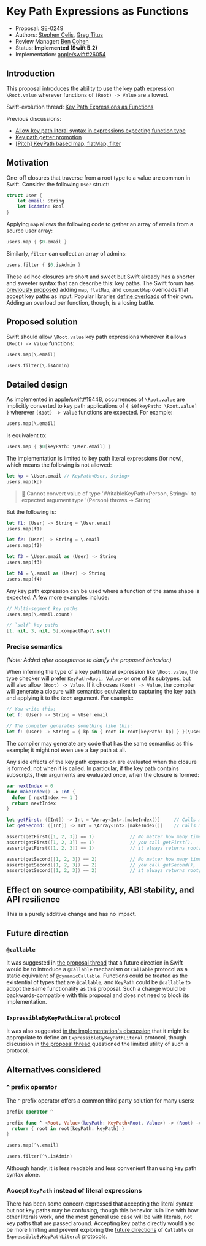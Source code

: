 # Key Path Expressions as Functions

* Proposal: [SE-0249](0249-key-path-literal-function-expressions.md)
* Authors: [Stephen Celis](https://github.com/stephencelis), [Greg Titus](https://github.com/gregomni)
* Review Manager: [Ben Cohen](https://github.com/airspeedswift)
* Status: **Implemented (Swift 5.2)**
* Implementation: [apple/swift#26054](https://github.com/apple/swift/pull/26054)

## Introduction

This proposal introduces the ability to use the key path expression `\Root.value` wherever functions of `(Root) -> Value` are allowed.

Swift-evolution thread: [Key Path Expressions as Functions](https://forums.swift.org/t/key-path-expressions-as-functions/19587)

Previous discussions:

- [Allow key path literal syntax in expressions expecting function type](https://forums.swift.org/t/allow-key-path-literal-syntax-in-expressions-expecting-function-type/16453)
- [Key path getter promotion](https://forums.swift.org/t/key-path-getter-promotion/11185)
- [[Pitch] KeyPath based map, flatMap, filter](https://forums.swift.org/t/pitch-keypath-based-map-flatmap-filter/6266)

## Motivation

One-off closures that traverse from a root type to a value are common in Swift. Consider the following `User` struct:

```swift
struct User {
    let email: String
    let isAdmin: Bool
}
```

Applying `map` allows the following code to gather an array of emails from a source user array:

```swift
users.map { $0.email }
```

Similarly, `filter` can collect an array of admins:

```swift
users.filter { $0.isAdmin }
```

These ad hoc closures are short and sweet but Swift already has a shorter and sweeter syntax that can describe this: key paths. The Swift forum has [previously proposed](https://forums.swift.org/t/pitch-support-for-map-and-flatmap-with-smart-key-paths/6073) adding `map`, `flatMap`, and `compactMap` overloads that accept key paths as input. Popular libraries [define overloads](https://github.com/ReactiveCocoa/ReactiveSwift/search?utf8=✓&q=KeyPath&type=) of their own. Adding an overload per function, though, is a losing battle.

## Proposed solution

Swift should allow `\Root.value` key path expressions wherever it allows `(Root) -> Value` functions:

```swift
users.map(\.email)

users.filter(\.isAdmin)
```

## Detailed design

As implemented in [apple/swift#19448](https://github.com/apple/swift/pull/19448), occurrences of `\Root.value` are implicitly converted to key path applications of `{ $0[keyPath: \Root.value] }` wherever `(Root) -> Value` functions are expected. For example:

``` swift
users.map(\.email)
```

Is equivalent to:

``` swift
users.map { $0[keyPath: \User.email] }
```

The implementation is limited to key path literal expressions (for now), which means the following is not allowed:

``` swift
let kp = \User.email // KeyPath<User, String>
users.map(kp)
```

> 🛑 Cannot convert value of type 'WritableKeyPath<Person, String>' to expected argument type '(Person) throws -> String'

But the following is:

``` swift
let f1: (User) -> String = \User.email
users.map(f1)

let f2: (User) -> String = \.email
users.map(f2)

let f3 = \User.email as (User) -> String
users.map(f3)

let f4 = \.email as (User) -> String
users.map(f4)
```

Any key path expression can be used where a function of the same shape is expected. A few more examples include:

``` swift
// Multi-segment key paths
users.map(\.email.count)

// `self` key paths
[1, nil, 3, nil, 5].compactMap(\.self)
```

### Precise semantics

*(Note: Added after acceptance to clarify the proposed behavior.)*

When inferring the type of a key path literal expression like `\Root.value`, the type checker will prefer `KeyPath<Root, Value>` or one of its subtypes, but will also allow `(Root) -> Value`. If it chooses `(Root) -> Value`, the compiler will generate a closure with semantics equivalent to capturing the key path and applying it to the `Root` argument. For example:

```swift
// You write this:
let f: (User) -> String = \User.email

// The compiler generates something like this:
let f: (User) -> String = { kp in { root in root[keyPath: kp] } }(\User.email)
```

The compiler may generate any code that has the same semantics as this example; it might not even use a key path at all.

Any side effects of the key path expression are evaluated when the closure is formed, not when it is called. In particular, if the key path contains subscripts, their arguments are evaluated once, when the closure is formed:

```swift
var nextIndex = 0
func makeIndex() -> Int {
  defer { nextIndex += 1 }
  return nextIndex
}

let getFirst: ([Int]) -> Int = \Array<Int>.[makeIndex()]     // Calls makeIndex(), gets 0, forms \Array<Int>.[0]
let getSecond: ([Int]) -> Int = \Array<Int>.[makeIndex()]    // Calls makeIndex(), gets 1, forms \Array<Int>.[1]

assert(getFirst([1, 2, 3]) == 1)             // No matter how many times
assert(getFirst([1, 2, 3]) == 1)             // you call getFirst(),
assert(getFirst([1, 2, 3]) == 1)             // it always returns root[0].

assert(getSecond([1, 2, 3]) == 2)            // No matter how many times
assert(getSecond([1, 2, 3]) == 2)            // you call getSecond(),
assert(getSecond([1, 2, 3]) == 2)            // it always returns root[1].
```

## Effect on source compatibility, ABI stability, and API resilience

This is a purely additive change and has no impact.

## Future direction

### `@callable`

It was suggested in [the proposal thread](https://forums.swift.org/t/key-path-expressions-as-functions/19587/4) that a future direction in Swift would be to introduce a `@callable` mechanism or `Callable` protocol as a static equivalent of `@dynamicCallable`. Functions could be treated as the existential of types that are `@callable`, and `KeyPath` could be `@callable` to adopt the same functionality as this proposal. Such a change would be backwards-compatible with this proposal and does not need to block its implementation.

### `ExpressibleByKeyPathLiteral` protocol

It was also suggested [in the implementation's discussion](https://github.com/apple/swift/pull/19448) that it might be appropriate to define an `ExpressibleByKeyPathLiteral` protocol, though discussion in [the proposal thread](https://forums.swift.org/t/key-path-expressions-as-functions/19587/14) questioned the limited utility of such a protocol.

## Alternatives considered

### `^` prefix operator

The `^` prefix operator offers a common third party solution for many users:

```Swift
prefix operator ^

prefix func ^ <Root, Value>(keyPath: KeyPath<Root, Value>) -> (Root) -> Value {
  return { root in root[keyPath: keyPath] }
}

users.map(^\.email)

users.filter(^\.isAdmin)
```

Although handy, it is less readable and less convenient than using key path syntax alone.

### Accept `KeyPath` instead of literal expressions

There has been some concern expressed that accepting the literal syntax but not key paths may be confusing, though this behavior is in line with how other literals work, and the most general use case will be with literals, not key paths that are passed around. Accepting key paths directly would also be more limiting and prevent exploring the [future directions](#future-direction) of `Callable` or `ExpressibleByKeyPathLiteral` protocols.
